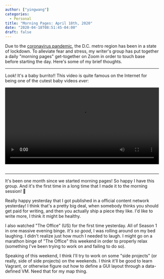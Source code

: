 ```yaml
---
author: ["yingwang"]
categories:
  - Personal
title: "Morning Pages: April 18th, 2020"
date: "2020-04-18T08:51:45-04:00"
draft: false
---
```


Due to the [coronavirus
pandemic](https://en.wikipedia.org/wiki/2019-20_coronavirus_pandemic), the D.C.
metro region has been in a state of lockdown. To alleviate fear and stress, my
writer's group has put together a daily "morning pages" get-together on Zoom in
order to touch base before starting the day. Here's some of my brief thoughts.

__________

Look! It's a baby burrito!! This video is quite famous on the Internet for being
one of the cutest baby videos *ever*:

<!-- https://stackoverflow.com/a/26276254 -->
<video style="width: 100%; width: -moz-available; width: -webkit-fill-available; width: fill-available; max-width: 100%;" controls>
    <source src="/video/posts/2020/04/18/morning_pages.mp4" type="video/mp4">
    Your browser does not support HTML5 video.
</video>
<br/>
<br/>

__________

It's been one month since we started morning pages! So happy I have this group.
And it's the first time in a long time that I made it to the morning session!
:tada:

Really happy yesterday that I got published in a official content network
yesterday! I think that's a pretty big deal, when somebody thinks you should get
paid for writing, and then you actually ship a piece they like. I'd like to
write more, I think it might be healthy.

I also watched "The Office" (US) for the first time yesterday. All of Season 1
in one massive evening binge. *It's so good*, I was rolling around on my bed
laughing. I didn't realize just how much I needed to laugh. I might go on a
marathon binge of "The Office" this weekend in order to properly relax
(something I've been trying to work on and failing to do so).

Speaking of this weekend, I think I'll try to work on some "side projects" (or
really, side of side projects) on the weekends. I think it'll be good to learn
Vagrant, or otherwise figure out how to define a GUI layout through a
data-defined VM. Need that for my map thing.
